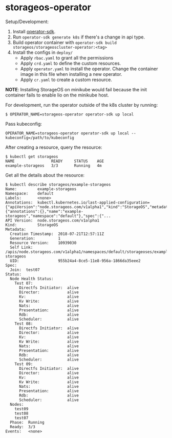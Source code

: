 # storageos-operator


Setup/Development:
1. Install [operator-sdk](https://github.com/operator-framework/operator-sdk#quick-start).
2. Run `operator-sdk generate k8s` if there's a change in api type.
3. Build operator container with `operator-sdk build storageos/storageoscluster-operator:<tag>`
4. Install the configs in `deploy/`
    - Apply `rbac.yaml` to grant all the permissions
    - Apply `crd.yaml` to define the custom resources.
    - Apply `operator.yaml` to install the operator. Change the container image in this file when installing a new operator.
    - Apply `cr.yaml` to create a custom resource.

**NOTE**: Installing StorageOS on minikube would fail because the init container fails to enable lio on the minikube host.

For development, run the operator outside of the k8s cluster by running:
```
$ OPERATOR_NAME=storageos-operator operator-sdk up local
```
Pass kubeconfig:
```
OPERATOR_NAME=storageos-operator operator-sdk up local --kubeconfig=/path/to/kubeconfig
```

After creating a resource, query the resource:
```
$ kubectl get storageos
NAME                READY     STATUS    AGE
example-storageos   3/3       Running   4m
```

Get all the details about the resource:
```
$ kubectl describe storageos/example-storageos
Name:         example-storageos
Namespace:    default
Labels:       <none>
Annotations:  kubectl.kubernetes.io/last-applied-configuration={"apiVersion":"node.storageos.com/v1alpha1","kind":"StorageOS","metadata":{"annotations":{},"name":"example-storageos","namespace":"default"},"spec":{"...
API Version:  node.storageos.com/v1alpha1
Kind:         StorageOS
Metadata:
  Creation Timestamp:  2018-07-21T12:57:11Z
  Generation:          1
  Resource Version:    10939030
  Self Link:           /apis/node.storageos.com/v1alpha1/namespaces/default/storageoses/example-storageos
  UID:                 955b24a4-8ce5-11e8-956a-1866da35eee2
Spec:
  Join:  test07
Status:
  Node Health Status:
    Test 07:
      Directfs Initiator:  alive
      Director:            alive
      Kv:                  alive
      Kv Write:            alive
      Nats:                alive
      Presentation:        alive
      Rdb:                 alive
      Scheduler:           alive
    Test 08:
      Directfs Initiator:  alive
      Director:            alive
      Kv:                  alive
      Kv Write:            alive
      Nats:                alive
      Presentation:        alive
      Rdb:                 alive
      Scheduler:           alive
    Test 09:
      Directfs Initiator:  alive
      Director:            alive
      Kv:                  alive
      Kv Write:            alive
      Nats:                alive
      Presentation:        alive
      Rdb:                 alive
      Scheduler:           alive
  Nodes:
    test09
    test08
    test07
  Phase:  Running
  Ready:  3/3
Events:   <none>
```
